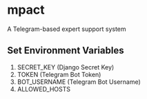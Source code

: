 # mpact

A Telegram-based expert support system

## Set Environment Variables

1. SECRET_KEY (Django Secret Key)
2. TOKEN    (Telegram Bot Token)
3. BOT_USERNAME  (Telegram Bot Username)
4. ALLOWED_HOSTS
